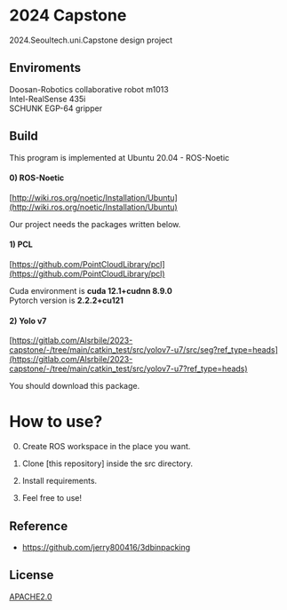 # 2024 Capstone
2024.Seoultech.uni.Capstone design project 

## Enviroments
Doosan-Robotics collaborative robot m1013 <br>
Intel-RealSense 435i<br>
SCHUNK EGP-64 gripper<br>

## Build
This program is implemented at Ubuntu 20.04 - ROS-Noetic

#### 0) ROS-Noetic
[http://wiki.ros.org/noetic/Installation/Ubuntu](http://wiki.ros.org/noetic/Installation/Ubuntu)<br>

Our project needs the packages written below.<br>

#### 1) PCL
[https://github.com/PointCloudLibrary/pcl](https://github.com/PointCloudLibrary/pcl)<br>

Cuda environment is **cuda 12.1+cudnn 8.9.0** <br>
Pytorch version is **2.2.2+cu121**

#### 2) Yolo v7

[https://gitlab.com/Alsrbile/2023-capstone/-/tree/main/catkin_test/src/yolov7-u7/src/seg?ref_type=heads](https://gitlab.com/Alsrbile/2023-capstone/-/tree/main/catkin_test/src/yolov7-u7?ref_type=heads)<br>

You should download this package.<br>

# How to use?

0. Create ROS workspace in the place you want.

1. Clone [this repository] inside the src directory.

2. Install requirements.

3. Feel free to use!

## Reference

* https://github.com/jerry800416/3dbinpacking

## License

[APACHE2.0](https://github.com/2024-Palletizing-System/2024-Capstone/blob/97ec6a8b2618ddeaa44a3a86d2a94cd1d58d414c/LICENSE)
